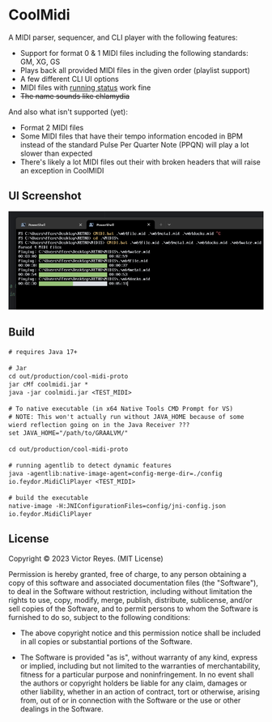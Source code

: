 CoolMidi
========
A MIDI parser, sequencer, and CLI player with the following features:
* Support for format 0 & 1 MIDI files including the following standards: GM, XG, GS
* Plays back all provided MIDI files in the given order (playlist support)
* A few different CLI UI options
* MIDI files with [running status](http://midi.teragonaudio.com/tech/midispec/run.htm) work fine
* ~~The name sounds like chlamydia~~

And also what isn't supported (yet):
* Format 2 MIDI files
* Some MIDI files that have their tempo information encoded in BPM instead of the standard Pulse Per Quarter Note (PPQN) will play a lot slower than expected
* There's likely a lot MIDI files out their with broken headers that will raise an exception in CoolMIDI

UI Screenshot
-------------
![Screenshot](/Screenshot%202023-11-02%20010229.png)

Build
-----
```
# requires Java 17+

# Jar
cd out/production/cool-midi-proto
jar cMf coolmidi.jar *
java -jar coolmidi.jar <TEST_MIDI>

# To native executable (in x64 Native Tools CMD Prompt for VS)
# NOTE: This won't actually run without JAVA_HOME because of some wierd reflection going on in the Java Receiver ???
set JAVA_HOME="/path/to/GRAALVM/"

cd out/production/cool-midi-proto

# running agentlib to detect dynamic features
java -agentlib:native-image-agent=config-merge-dir=./config io.feydor.MidiCliPlayer <TEST_MIDI>

# build the executable
native-image -H:JNIConfigurationFiles=config/jni-config.json io.feydor.MidiCliPlayer
```

License
-------
Copyright © 2023 Victor Reyes. (MIT License)  

Permission is hereby granted, free of charge, to any person obtaining a copy of
this software and associated documentation files (the "Software"), to deal in
the Software without restriction, including without limitation the rights to
use, copy, modify, merge, publish, distribute, sublicense, and/or sell copies of
the Software, and to permit persons to whom the Software is furnished to do so,
subject to the following conditions:

* The above copyright notice and this permission notice shall be included in
  all copies or substantial portions of the Software.

* The Software is provided "as is", without warranty of any kind, express or
  implied, including but not limited to the warranties of merchantability,
  fitness for a particular purpose and noninfringement. In no event shall the
  authors or copyright holders be liable for any claim, damages or other
  liability, whether in an action of contract, tort or otherwise, arising from,
  out of or in connection with the Software or the use or other dealings in the
  Software.